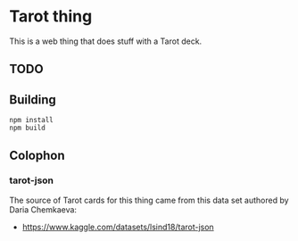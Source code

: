 # Tarot thing

This is a web thing that does stuff with a Tarot deck.

## TODO

## Building

```
npm install
npm build
```

## Colophon

### tarot-json

The source of Tarot cards for this thing came from this data set authored by Daria Chemkaeva:

* https://www.kaggle.com/datasets/lsind18/tarot-json

